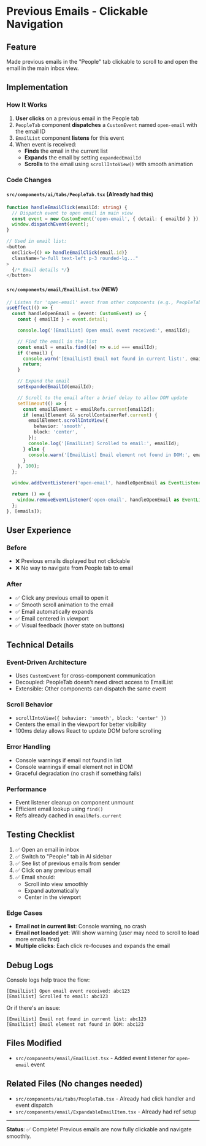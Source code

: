 # Previous Emails - Clickable Navigation

## Feature

Made previous emails in the "People" tab clickable to scroll to and open the email in the main inbox view.

## Implementation

### How It Works

1. **User clicks** on a previous email in the People tab
2. `PeopleTab` component **dispatches** a `CustomEvent` named `open-email` with the email ID
3. `EmailList` component **listens** for this event
4. When event is received:
   - **Finds** the email in the current list
   - **Expands** the email by setting `expandedEmailId`
   - **Scrolls** to the email using `scrollIntoView()` with smooth animation

### Code Changes

#### `src/components/ai/tabs/PeopleTab.tsx` (Already had this)

```typescript
function handleEmailClick(emailId: string) {
  // Dispatch event to open email in main view
  const event = new CustomEvent('open-email', { detail: { emailId } });
  window.dispatchEvent(event);
}

// Used in email list:
<button
  onClick={() => handleEmailClick(email.id)}
  className="w-full text-left p-3 rounded-lg..."
>
  {/* Email details */}
</button>
```

#### `src/components/email/EmailList.tsx` (NEW)

```typescript
// Listen for 'open-email' event from other components (e.g., PeopleTab)
useEffect(() => {
  const handleOpenEmail = (event: CustomEvent) => {
    const { emailId } = event.detail;

    console.log('[EmailList] Open email event received:', emailId);

    // Find the email in the list
    const email = emails.find((e) => e.id === emailId);
    if (!email) {
      console.warn('[EmailList] Email not found in current list:', emailId);
      return;
    }

    // Expand the email
    setExpandedEmailId(emailId);

    // Scroll to the email after a brief delay to allow DOM update
    setTimeout(() => {
      const emailElement = emailRefs.current[emailId];
      if (emailElement && scrollContainerRef.current) {
        emailElement.scrollIntoView({
          behavior: 'smooth',
          block: 'center',
        });
        console.log('[EmailList] Scrolled to email:', emailId);
      } else {
        console.warn('[EmailList] Email element not found in DOM:', emailId);
      }
    }, 100);
  };

  window.addEventListener('open-email', handleOpenEmail as EventListener);

  return () => {
    window.removeEventListener('open-email', handleOpenEmail as EventListener);
  };
}, [emails]);
```

## User Experience

### Before

- ❌ Previous emails displayed but not clickable
- ❌ No way to navigate from People tab to email

### After

- ✅ Click any previous email to open it
- ✅ Smooth scroll animation to the email
- ✅ Email automatically expands
- ✅ Email centered in viewport
- ✅ Visual feedback (hover state on buttons)

## Technical Details

### Event-Driven Architecture

- Uses `CustomEvent` for cross-component communication
- Decoupled: PeopleTab doesn't need direct access to EmailList
- Extensible: Other components can dispatch the same event

### Scroll Behavior

- `scrollIntoView({ behavior: 'smooth', block: 'center' })`
- Centers the email in the viewport for better visibility
- 100ms delay allows React to update DOM before scrolling

### Error Handling

- Console warnings if email not found in list
- Console warnings if email element not in DOM
- Graceful degradation (no crash if something fails)

### Performance

- Event listener cleanup on component unmount
- Efficient email lookup using `find()`
- Refs already cached in `emailRefs.current`

## Testing Checklist

1. ✅ Open an email in inbox
2. ✅ Switch to "People" tab in AI sidebar
3. ✅ See list of previous emails from sender
4. ✅ Click on any previous email
5. ✅ Email should:
   - Scroll into view smoothly
   - Expand automatically
   - Center in the viewport

### Edge Cases

- **Email not in current list**: Console warning, no crash
- **Email not loaded yet**: Will show warning (user may need to scroll to load more emails first)
- **Multiple clicks**: Each click re-focuses and expands the email

## Debug Logs

Console logs help trace the flow:

```
[EmailList] Open email event received: abc123
[EmailList] Scrolled to email: abc123
```

Or if there's an issue:

```
[EmailList] Email not found in current list: abc123
[EmailList] Email element not found in DOM: abc123
```

## Files Modified

- `src/components/email/EmailList.tsx` - Added event listener for `open-email` event

## Related Files (No changes needed)

- `src/components/ai/tabs/PeopleTab.tsx` - Already had click handler and event dispatch
- `src/components/email/ExpandableEmailItem.tsx` - Already had ref setup

---

**Status**: ✅ Complete! Previous emails are now fully clickable and navigate smoothly.
